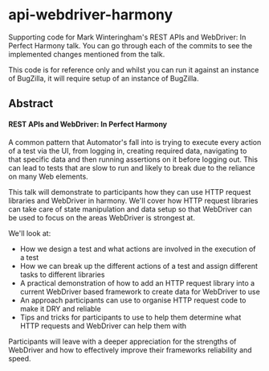 # api-webdriver-harmony

Supporting code for Mark Winteringham's REST APIs and WebDriver: In Perfect Harmony talk. You can go through each of the commits to see the implemented changes mentioned from the talk.

This code is for reference only and whilst you can run it against an instance of BugZilla, it will require setup of an instance of BugZilla.

## Abstract

#### REST APIs and WebDriver: In Perfect Harmony

A common pattern that Automator's fall into is trying to execute every action of a test via the UI, from logging in, creating required data, navigating to that specific data and then running assertions on it before logging out. This can lead to tests that are slow to run and likely to break due to the reliance on many Web elements.

This talk will demonstrate to participants how they can use HTTP request libraries and WebDriver in harmony. We'll cover how HTTP request libraries can take care of state manipulation and data setup so that WebDriver can be used to focus on the areas WebDriver is strongest at.

We'll look at:

* How we design a test and what actions are involved in the execution of a test
* How we can break up the different actions of a test and assign different tasks to different libraries
* A practical demonstration of how to add an HTTP request library into a current WebDriver based framework to create data for WebDriver to use
* An approach participants can use to organise HTTP request code to make it DRY and reliable
* Tips and tricks for participants to use to help them determine what HTTP requests and WebDriver can help them with

Participants will leave with a deeper appreciation for the strengths of WebDriver and how to effectively improve their frameworks reliability and speed.